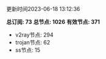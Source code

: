 更新时间2023-06-18 13:12:36

**总订阅: 73**
**总节点: 1026**
**有效节点: 371**
- v2ray节点: 294
- trojan节点: 62
- ss节点: 15
